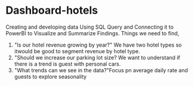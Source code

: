 # Dashboard-hotels
Creating and developing data Using SQL Query and Connecting it to PowerBI to Visualize and Summarize Findings.
Things we need to find,
1) "Is our hotel revenue growing by year?" We have two hotel types so itwould be good to segment revenue by hotel type.
2) "Should we increase our parking lot size? We want to understand if there is a trend is guest with personal cars.
3) "What trends can we see in the data?"Focus pn average daily rate and guests to explore seasonality
